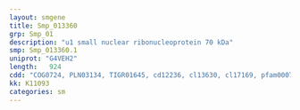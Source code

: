 ```yaml
---
layout: smgene
title: Smp_013360
grp: Smp_01
description: "u1 small nuclear ribonucleoprotein 70 kDa"
smp: Smp_013360.1
uniprot: "G4VEH2"
length:   924
cdd: "COG0724, PLN03134, TIGR01645, cd12236, cl13630, cl17169, pfam00076, pfam12220, pfam14259, smart00360"
kk: K11093
categories: sm
---
```

